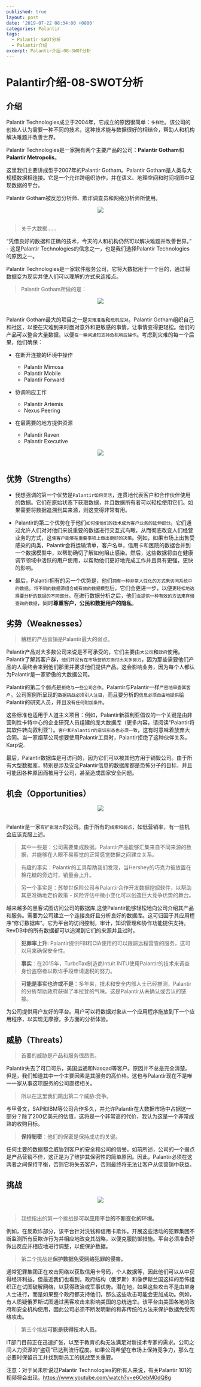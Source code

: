 ```yaml
---
published: true
layout: post
date: '2019-07-22 08:34:00 +0800'
categories: Palantir
tags:
  - Palantir-SWOT分析
  - Palantir介绍
excerpt: Palantir介绍-08-SWOT分析
---
```

# Palantir介绍-08-SWOT分析

## 介绍

Palantir Technologies成立于2004年，它成立的原因很简单：`多样性`。该公司的创始人认为需要一种不同的技术，这种技术能与数据很好的相结合，帮助人和机构解决难题并改善世界。

Palantir Technologies是一家拥有两个主要产品的公司：**Palantir Gotham**和**Palantir Metropolis**。

这里我们主要讲成型于2007年的Palantir Gotham。Palantir Gotham是人类与大规模数据相连接。它是一个允许跨组织协作，并在语义、地理空间和时间视图中呈现数据的平台。

Palantir Gotham被反恐分析师、欺诈调查员和网络分析师所使用。

<div align="center"><img src="https://www.bobinsun.cn/assets/images/palantir-08-1.png"/></div>
<br>

> 关于大数据......

“凭借良好的数据和正确的技术，今天的人和机构仍然可以解决难题并改善世界。” - 这是Palantir Technologies的信念之一，也是我们选择Palantir Technologies的原因之一。

Palantir Technologies是一家软件服务公司，它将大数据用于一个目的，通过将数据变为现实并使人们可以理解的方式来连接点。

> Palantir Gotham所做的是：

<div align="center"><img src="https://www.bobinsun.cn/assets/images/palantir-08-2.png"/></div>
<br>

Palantir Gotham最大的项目之一是`灾难准备`和`危机应对`。Palantir Gotham组织自己和社区，以便在灾难到来时面对意外和更敏感的事情，让事情变得更轻松。他们的产品可以整合大量数据，以便`在一瞬间通知支持危机响应操作`。考虑到灾难的每一个后果，他们确保：

* 在断开连接的环境中操作
	- Palantir Mimosa
	- Palantir Mobile
	- Palantir Forward
    
* 协调响应工作
	- Palantir Artemis
	- Nexus Peering
    
* 在最需要的地方提供资源
	- Palantir Raven
	- Palantir Executive
    
<div align="center"><img src="https://www.bobinsun.cn/assets/images/palantir-08-3.png"/></div>
<br>


## 优势（Strengths）

* 我想强调的第一个优势是`Palantir如何灵活`，连贯地代表客户和合作伙伴使用的数据。它们在原始状态下获取数据，并且数据所有者可以轻松使用它们。如果需要将数据追溯到其来源，则这变得非常有用。

* Palantir的第二个优势在于他们`如何使他们的技术成为客户业务的延伸部分`。它们通过允许人们对对他们来说重要的数据进行交互式鸟瞰，从而彻底改变人们经营业务的方式，这`使客户能够在重要事项上做出更好的决策`。例如，如果市场上出售受感染的肉类，Palantir会将运输清单，客户名单，信用卡和医院的数据合并到一个数据模型中，以帮助确切了解如何阻止感染。然后，这些数据将由在健康调节领域中活跃的用户使用，以帮助他们更好地完成工作并且具有更强，更快的影响。

* 最后，Palantir拥有的另一个优势是，他们`拥有一种非常人性化的方式来访问系统中的数据`。`将不同的数据源组合成有效的数据模型`后，它们会更进一步，以便`更轻松地选择要分析的数据的不同部分`。在进行数据分析之后，他们`会提供一种有效的方法来存储查询的数据`，同时**尊重客户，公民和数据用户的隐私**。

## 劣势（Weaknesses）

> 糟糕的产品营销是Palantir最大的弱点。

Palantir产品对大多数公司来说是不可承受的，它们主要由`大公司`和`政府`使用。Palantir了解其客户群，`他们并没有在市场营销方面付出太多努力`，因为那些需要他们产品的人最终会来到他们那里并要求他们提供产品。这会影响业务，因为每个人都认为Palantir是一家骄傲的大数据公司。

Palantir的第二个弱点是`拒绝与一些公司合作`。Palantir与Palantir一样`严密地审查其客户`。公司案例所呈现的`数据挑战必须引人注目`，而且要分析的`信息必须自由地提供`给Palantir的研究人员，并且`没有任何附加条件`。

这些标准也适用于人道主义项目：例如，Palantir新叙利亚倡议的一个关键是由非营利性卡特中心的企业研究人员组建的庞大数据库（更多内容，请阅读“Palantir将其软件转向叙利亚”）。`客户和Palantir的意识形态也必须一致`，这有时意味着放弃大合同。当一家烟草公司想要使用Palantir工具时，Palantir拒绝了这种伙伴关系，Karp说.

最后，Palantir数据库是可访问的，因为它们可以被其他方用于销毁公司。由于所有大型数据库，特别是涉及安全Palantir信息的数据库都是恐怖分子的目标，并且可能因各种原因而被用于公司，甚至造成国家安全问题。

## 机会（Opportunities）

<div align="center"><img src="https://www.bobinsun.cn/assets/images/palantir-08-4.png"/></div>
<br>

Palantir是一家`有扩张潜力`的公司。由于所有的`线索和弱点`，如低营销率，有一些机会应该克服上述。

> 其中一些是：公司需要集成数据。Palantir产品能够汇集来自不同来源的数据，并能够在人眼不易察觉的正常感觉数据之间建立关系。

> 有趣的事实：Palantir的工具帮助我们发现，当Hershey的巧克力被放置在棉花糖的旁边时，销量会上升。

> 另一个事实是：苏黎世保险公司与Palantir合作开发数据挖掘软件，以帮助其更准确地定价政策 - 风险评估中微小变化可以创造巨大竞争优势的舞台。

越来越多的黑客试图访问公司的数据库,这使Palantir能够轻松地向公司介绍其产品和服务。需要为公司建立一个连接良好且分析良好的数据库。这可归因于其应用程序“修订数据库”。它为平台的访问控制，审计，知识管理和协作功能提供支持。RevDB中的所有数据都可以追溯到它们的来源并且过时。

> **犯罪率上升**: Palantir提供FBI和CIA使用的可以跟踪远程雷管的服务，这可以用来确保安全性。

> **事实**：在2015年，TurboTax制造商Intuit INTU使用Palantir的技术来调查身份盗窃者以欺诈手段申请退税的努力。

> **可能是事实也许或不是**：多年来，技术和安全内部人士已经推测，Palantir的分析帮助政府获得了本拉登的气味。这是Palantir从未确认或否认的链接。

为公司提供用户友好的平台。用户可以将数据对象从一个应用程序拖放到下一个应用程序，以实现无摩擦，多方面的分析体验。

## 威胁（Threats）

> 首要的威胁是产品和服务很昂贵。

Palantir失去了可口可乐，美国运通和Nasqad等客户。原因并不总是完全清楚。但是，我们知道其中一个主要因素是其服务的高价格。这也与Palantir现在不是唯一一家从事这项服务的公司直接相关。

> 所以在这里我们跳出第二个威胁:竞争。

与甲骨文，SAP和IBM等公司合作多久，并允许Palantir在大数据市场中占据这一部分？除了200亿美元的估值，这将是一个非常高的代价，我认为这是一个非常成熟的收购目标。

> **保持秘密**：他们的保密是保持成功的关键。

任何主要的数据都会威胁到客户的安全和公司的信誉。如前所述，公司的一个弱点是产品营销不佳，这正是为了维护其保密性的简单原因。因此，Palantir必须在这两者之间保持平衡，否则它将失去客户，否则最终将无法让客户从低营销中获益。

## 挑战

<div align="center"><img src="https://www.bobinsun.cn/assets/images/palantir-08-5.png"/></div>
<br>

> 我想指出的第一个挑战是**可以应用平台的不断变化的环境。**

例如，在反欺诈部分，该平台针对洗钱和信用卡欺诈。开展这些活动的犯罪集团不断监测所有反欺诈行为并相应地改变其战略，以便克服防御措施。平台必须准备好做出反应并相应地进行调整，以便保护数据。

> 第二个挑战是**保护数据免受网络犯罪的侵害。**

通常犯罪集团正在攻击网络以获取信用卡号码，个人数据等，因此他们可以从中获得经济利益。但最近我们也看到，政府结构（俄罗斯）和像伊斯兰国这样的恐怖组织正在试图破解网络，以获得政治或军事优势。潜在地，如果这些攻击不是由单身人士进行，而是如果整个政府都支持他们，那么这些攻击可能会更加成功。例如，有人质疑俄罗斯试图通过黑客攻击来影响美国的总统选举。该平台由美国各地的政府和安全机构使用，因此公司必须不断发明新的和非传统的方法来保护数据免受网络攻击。

> 第三个挑战**可能是获得技术人员。**

IT部门目前正在迅速扩张，以至于教育机构无法满足对新技术专家的需求。公司之间人力资源的“盗窃”已达到流行程度。如果公司希望在市场上保持竞争力，那么在必要时保留员工并找到新员工的挑战至关重要。

注意：对于尚未听说过Palantir Technologies的所有人来说，有关Palantir 101的视频将会出现。https://www.youtube.com/watch?v=e6OebM0dQ8g
